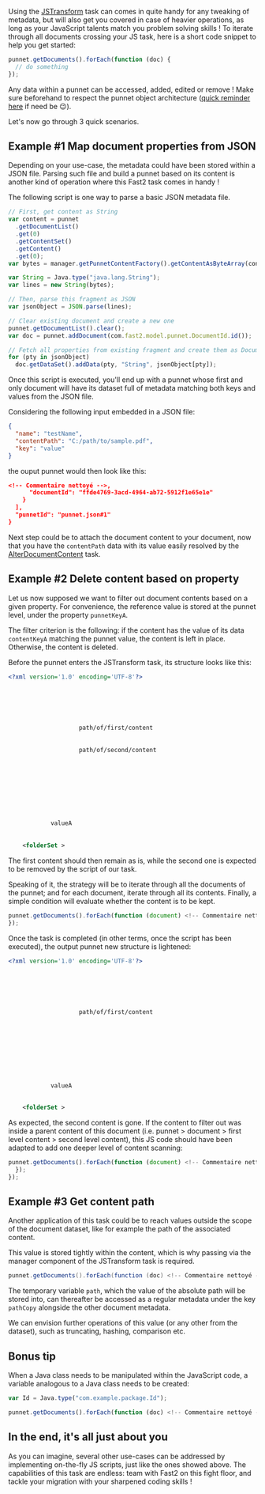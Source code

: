 Using the [JSTransform](../catalog/transformer.md#JSTransform) task can comes in quite handy for any tweaking of metadata, but will also get you covered in case of heavier operations, as long as your JavaScript talents match you problem solving skills !
To iterate through all documents crossing your JS task, here is a short code snippet to help you get started:

```js
punnet.getDocuments().forEach(function (doc) {
  // do something
});
```

Any data within a punnet can be accessed, added, edited or remove ! Make sure beforehand to respect the punnet object architecture ([quick reminder here](../getting-started/overall-concepts.md#punnet) if need be 😉).

Let's now go through 3 quick scenarios.

## Example #1 **Map document properties from JSON** <!-- Commentaire nettoyé -->

Depending on your use-case, the metadata could have been stored within a JSON file. Parsing such file and build a punnet based on its content is another kind of operation where this Fast2 task comes in handy !

The following script is one way to parse a basic JSON metadata file.

```js
// First, get content as String
var content = punnet
  .getDocumentList()
  .get(0)
  .getContentSet()
  .getContent()
  .get(0);
var bytes = manager.getPunnetContentFactory().getContentAsByteArray(content);

var String = Java.type("java.lang.String");
var lines = new String(bytes);

// Then, parse this fragment as JSON
var jsonObject = JSON.parse(lines);

// Clear existing document and create a new one
punnet.getDocumentList().clear();
var doc = punnet.addDocument(com.fast2.model.punnet.DocumentId.id());

// Fetch all properties from existing fragment and create them as Document data
for (pty in jsonObject)
  doc.getDataSet().addData(pty, "String", jsonObject[pty]);
```

Once this script is executed, you'll end up with a punnet whose first and only document will have its dataset full of metadata matching both keys and values from the JSON file.

Considering the following input embedded in a JSON file:

```json
{
  "name": "testName",
  "contentPath": "C:/path/to/sample.pdf",
  "key": "value"
}
```

the ouput punnet would then look like this:

```json
<!-- Commentaire nettoyé -->,
      "documentId": "ffde4769-3acd-4964-ab72-5912f1e65e1e"
    }
  ],
  "punnetId": "punnet.json#1"
}
```

Next step could be to attach the document content to your document, now that you have the `contentPath` data with its value easily resolved by the [AlterDocumentContent](../catalog/transformer.md#AlterDocumentContent) task.

## Example #2 **Delete content based on property** <!-- Commentaire nettoyé -->

Let us now supposed we want to filter out document contents based on a given property. For convenience, the reference value is stored at the punnet level, under the property `punnetKeyA`.

The filter criterion is the following: if the content has the value of its data `contentKeyA` matching the punnet value, the content is left in place. Otherwise, the content is deleted.

Before the punnet enters the JSTransform task, its structure looks like this:

```xml
<?xml version='1.0' encoding='UTF-8'?>

	
		
			
				
					
					path/of/first/content
				
				
					path/of/second/content
				
			
			
			
			
		
	
	
		
			valueA
		
	
	<folderSet >

```

The first content should then remain as is, while the second one is expected to be removed by the script of our task.

Speaking of it, the strategy will be to iterate through all the documents of the punnet; and for each document, iterate through all its contents. Finally, a simple condition will evaluate whether the content is to be kept.

```js
punnet.getDocuments().forEach(function (document) <!-- Commentaire nettoyé -->);
});
```

Once the task is completed (in other terms, once the script has been executed), the output punnet new structure is lightened:

```xml
<?xml version='1.0' encoding='UTF-8'?>

	
		
			
				
					
					path/of/first/content
				
			
			
			
			
		
	
	
		
			valueA
		
	
	<folderSet >

```

As expected, the second content is gone.
If the content to filter out was inside a parent content of this document (i.e. punnet > document > first level content > second level content), this JS code should have been adapted to add one deeper level of content scanning:

```js
punnet.getDocuments().forEach(function (document) <!-- Commentaire nettoyé -->);
  });
});
```

## Example #3 **Get content path** <!-- Commentaire nettoyé -->

Another application of this task could be to reach values outside the scope of the document dataset, like for example the path of the associated content.

This value is stored tightly within the content, which is why passing via the manager component of the JSTransform task is required.

```java
punnet.getDocuments().forEach(function (doc) <!-- Commentaire nettoyé -->);
```

The temporary variable `path`, which the value of the absolute path will be stored into, can thereafter be accessed as a regular metadata under the key `pathCopy` alongside the other document metadata.

We can envision further operations of this value (or any other from the dataset), such as truncating, hashing, comparison etc.

## Bonus tip

When a Java class needs to be manipulated within the JavaScript code, a variable analogous to a Java class needs to be created:

```js
var Id = Java.type("com.example.package.Id");

punnet.getDocuments().forEach(function (doc) <!-- Commentaire nettoyé -->);
```

## In the end, it's all just about you

As you can imagine, several other use-cases can be addressed by implementing on-the-fly JS scripts, just like the ones showed above. The capabilities of this task are endless: team with Fast2 on this fight floor, and tackle your migration with your sharpened coding skills !
